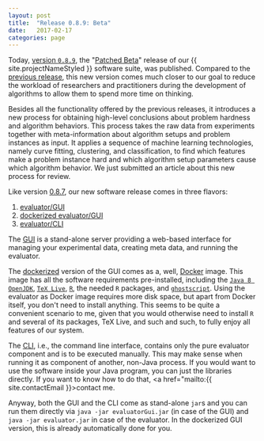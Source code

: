 ```yaml
---
layout: post
title:  "Release 0.8.9: Beta"
date:   2017-02-17
categories: page
---
```


Today, <a href="http://iao.hfuu.edu.cn/index.php/news/32-optimizationbenchmarking-beta">version `0.8.9`</a>, the "<a href="http://iao.hfuu.edu.cn/index.php/news/32-optimizationbenchmarking-beta">Patched Beta</a>" release of our {{ site.projectNameStyled }} software suite, was published. Compared to the <a href="{{ site.baseurl }}/page/2016/07/17/release-0.8.7.html">previous release</a>, this new version comes much closer to our goal to reduce the workload of researchers and practitioners during the development of algorithms to allow them to spend more time on thinking.

Besides all the functionality offered by the previous releases, it introduces a new process for obtaining high-level conclusions about problem hardness and algorithm behaviors. This process takes the raw data from experiments together with meta-information about algorithm setups and problem instances as input. It applies a sequence of machine learning technologies, namely curve fitting, clustering, and classification, to find which features make a problem instance hard and which algorithm setup parameters cause which algorithm behavior. We just submitted an article about this new process for review.

Like version <a href="{{ site.baseurl }}/page/2016/07/17/release-0.8.7.html">0.8.7</a>, our new software release comes in three flavors:

<ol>
<li><a href="https://github.com/optimizationBenchmarking/evaluator-gui/releases/download/0.8.9/evaluatorGui.jar">evaluator/GUI</a></li>
<li><a href="https://hub.docker.com/r/optimizationbenchmarking/evaluator-gui/">dockerized evaluator/GUI</a></li>
<li><a href="https://github.com/optimizationBenchmarking/evaluator-evaluator/releases/download/0.8.9/evaluator.jar">evaluator/CLI</a></li>
</ol>

The <a href="https://github.com/optimizationBenchmarking/evaluator-gui/releases/download/0.8.9/evaluatorGui.jar">GUI</a> is a stand-alone server providing a web-based interface for managing your experimental data, creating meta data, and running the evaluator.

The <a href="https://hub.docker.com/r/optimizationbenchmarking/evaluator-gui/">dockerized</a> version of the GUI comes as a, well, <a href="http://www.docker.com">Docker</a> image. This image has all the software requirements pre-installed, including the [`Java 8 OpenJDK`](http://openjdk.java.net/projects/jdk8/), [`TeX Live`](http://www.tug.org/texlive/), [`R`](https://www.r-project.org/), the needed `R` packages, and [`ghostscript`](http://ghostscript.com/). Using the evaluator as Docker image requires more disk space, but apart from Docker itself, you don't need to install anything. This seems to be quite a convenient scenario to me, given that you would otherwise need to install `R` and several of its packages, TeX Live, and such and such, to fully enjoy all features of our system.

The <a href="https://github.com/optimizationBenchmarking/evaluator-evaluator/releases/download/0.8.9/evaluator.jar">CLI</a>, i.e., the command line interface, contains only the pure evaluator component and is to be executed manually. This may make sense when running it as component of another, non-Java process. If you would want to use the software inside your Java program, you can just the libraries directly. If you want to know how to do that, <a href="mailto:{{ site.contactEmail }}>contact me</a>. 

Anyway, both the GUI and the CLI  come as stand-alone `jar`s and you can run them directly via `java -jar evaluatorGui.jar` (in case of the GUI) and `java -jar evaluator.jar` in case of the evaluator. In the dockerized GUI version, this is already automatically done for you.